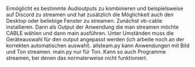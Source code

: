 Ermöglicht es bestimmte Audioutputs zu kombinieren und beispielsweise auf Discord zu streamen und hat zusätzlich die Möglichkeit auch den Desktop oder beliebige Fenster zu streamen.
Zunächst vb-cable installieren. Dann als Output der Anwendung die man streamen möchte CABLE wählen und dann main ausführen. Unter Umständen muss die Geräteauswahl für den output angepasst werden (ich arbeite noch an der korrekten automatischen auswahl). allsteam.py kann Anwendungen mit Bild und Ton streamen. main.py nur für Ton. Kann so auch Programme streamen, bei denen das normalerweise nicht funktioniert.
